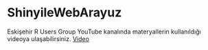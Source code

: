 # ShinyileWebArayuz

Eskişehir R Users Group YouTube kanalında materyallerin kullanıldığı videoya ulaşabilirsiniz. [Video](https://www.youtube.com/watch?v=uLpmMD_PJEM)
